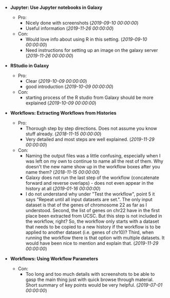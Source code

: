 - **Jupyter: Use Jupyter notebooks in Galaxy**
  - Pro:
    - Nicely done with screenshots (*2019-09-10 00:00:00*)
    -  Useful information (*2019-11-26 00:00:00*)
  - Con:
    - Would love info about using R in this setting. (*2019-09-10 00:00:00*)
    - Need instructions for setting up an image on the galaxy server (*2019-11-26 00:00:00*)

- **RStudio in Galaxy**
  - Pro:
    - Clear (*2019-10-09 00:00:00*)
    - good introduction (*2019-10-09 00:00:00*)
  - Con:
    - starting process of the R studio from Galaxy should be more explained (*2019-10-09 00:00:00*)

- **Workflows: Extracting Workflows from Histories**
  - Pro:
    - Thorough step by step directions. Does not assume you know stuff already. (*2018-11-15 00:00:00*)
    - Very detailed and most steps are well explained. (*2019-11-29 00:00:00*)
  - Con:
    - Naming the output files was a little confusing, especially when I was left on my own to continue to name all the rest of them. Why doesn't the new name show up in the workflow boxes after you name them? (*2018-11-15 00:00:00*)
    - Galaxy does not run the last step of the workflow (concatenate forward and reverse overlaps) - does not even appear in the history at all  (*2019-01-16 00:00:00*)
    - I do not understand why under "Test the workflow", point 5 it says "Repeat until all input datasets are set.". The only input dataset is that of the genes of chromosome 22 as far as I understood. Second, the list of genes on chr22 have in the first place been extracted from UCSC. But this step is not included in the workflow, right? So, the workflow only starts with a dataset that needs to be copied to a new history if the workflow is to be applied to another dataset (i.e. genes of chr10)? Third, when running the workflow there is that option with multiple datasets. It would have been nice to mention and explain that. (*2019-11-29 00:00:00*)

- **Workflows: Using Workflow Parameters**

  - Con:
    - Too long and too much details with screenshots to be able to gasp the main thing just with quick browse through material. Short summary of key points would be very helpful. (*2019-07-01 00:00:00*)

